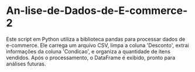 # An-lise-de-Dados-de-E-commerce-2
Este script em Python utiliza a biblioteca pandas para processar dados de e-commerce. Ele carrega um arquivo CSV, limpa a coluna 'Desconto', extrai informações da coluna 'Condicao', e organiza a quantidade de itens vendidos. Após o processamento, o DataFrame é exibido, pronto para análises futuras.
